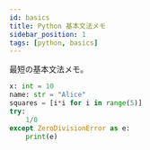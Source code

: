 ```yaml
---
id: basics
title: Python 基本文法メモ
sidebar_position: 1
tags: [python, basics]
---
```

最短の基本文法メモ。

```python showLineNumbers
x: int = 10
name: str = "Alice"
squares = [i*i for i in range(5)]
try:
    1/0
except ZeroDivisionError as e:
    print(e)
